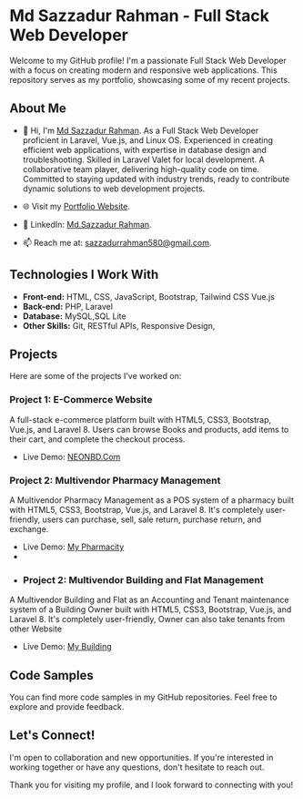 # Md Sazzadur Rahman - Full Stack Web Developer

Welcome to my GitHub profile! I'm a passionate Full Stack Web Developer with a focus on creating modern and responsive web applications. This repository serves as my portfolio, showcasing some of my recent projects.

## About Me
- 👋 Hi, I'm [Md Sazzadur Rahman](https://itsoftrain.com/).
As a Full Stack Web Developer proficient in Laravel, Vue.js, and Linux OS. Experienced in creating efficient web applications, with expertise in database design and troubleshooting. Skilled in Laravel Valet for local development. A collaborative team player, delivering high-quality code on time. Committed to staying updated with industry trends, ready to contribute dynamic solutions to web development projects.

- 🌐 Visit my [Portfolio Website](https://itsoftrain.com/).
- 💼 LinkedIn: [Md.Sazzadur Rahman](https://www.linkedin.com/in/sazzadur-rahman-304296164/).
- 📫 Reach me at: [sazzadurrahman580@gmail.com](mailto:sazzadurrahman580@gmail.com).

## Technologies I Work With

- **Front-end:** HTML, CSS, JavaScript, Bootstrap, Tailwind CSS Vue.js
- **Back-end:** PHP, Laravel
- **Database:** MySQL,SQL Lite
- **Other Skills:** Git, RESTful APIs, Responsive Design,

## Projects

Here are some of the projects I've worked on:

### Project 1: E-Commerce Website
A full-stack e-commerce platform built with HTML5, CSS3, Bootstrap, Vue.js, and Laravel 8. Users can browse Books and products, add items to their cart, and complete the checkout process.

- Live Demo: [NEONBD.Com](https://neonbd.com/)

### Project 2: Multivendor Pharmacy Management
A Multivendor Pharmacy Management as a POS system of a pharmacy built with HTML5, CSS3, Bootstrap, Vue.js, and Laravel 8. It's completely user-friendly, users can purchase, sell, sale return, purchase return, and exchange.

- Live Demo: [My Pharmacity](http://pharmacy.amarlodge.com/)
- 
- ### Project 2: Multivendor Building and Flat Management
A Multivendor Building and Flat as an Accounting and Tenant maintenance system of a Building Owner built with HTML5, CSS3, Bootstrap, Vue.js, and Laravel 8. It's completely user-friendly, Owner can also take tenants from other Website

- Live Demo: [My Building](http://building.amarlodge.com/)

## Code Samples
You can find more code samples in my GitHub repositories. Feel free to explore and provide feedback.

## Let's Connect!
I'm open to collaboration and new opportunities. If you're interested in working together or have any questions, don't hesitate to reach out.

Thank you for visiting my profile, and I look forward to connecting with you!



